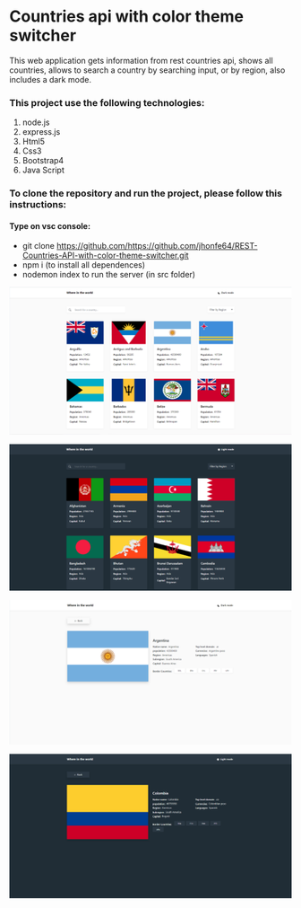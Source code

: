 # Countries api with color theme switcher 

This web application gets information from rest countries api, shows all countries, allows to search a country by searching input, or by region, also includes a dark mode.



### This project use the following technologies:

1. node.js
2. express.js
3. Html5
4. Css3
5. Bootstrap4
6. Java Script


### To clone the repository and run the project, please follow this instructions:

#### Type on vsc console:

- git clone https://github.com/https://github.com/jhonfe64/REST-Countries-API-with-color-theme-switcher.git
- npm i (to install all dependences) 
- nodemon index to run the server (in src folder) 

![](https://github.com/jhonfe64/REST-Countries-API-with-color-theme-switcher/blob/master/where1.png?raw=true)


![](https://github.com/jhonfe64/REST-Countries-API-with-color-theme-switcher/blob/master/where2.png?raw=true)


![](https://github.com/jhonfe64/REST-Countries-API-with-color-theme-switcher/blob/master/where3.png?raw=true)


![](https://github.com/jhonfe64/REST-Countries-API-with-color-theme-switcher/blob/master/where4.png?raw=true)
